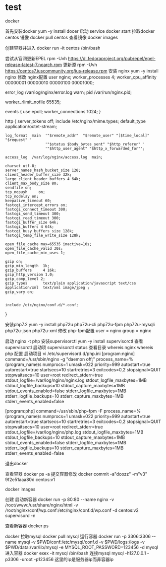 # test
docker

首先安装docker yum -y install docer
启动 service docker start
拉取docker centos 镜像 docker pull centos
查看镜像 docker images

创建容器并进入 docker run -it  centos /bin/bash

尝试从官网更新EPEL rpm -Uvh  https://dl.fedoraproject.org/pub/epel/epel-release-latest-7.noarch.rpm
更新源  rpm -Uvh https://centos7.iuscommunity.org/ius-release.rpm
安装 nginx yum -y install nginx
修改 nginx配置
 user  nginx;
worker_processes  4;
worker_cpu_affinity 00000001 00000010 00000100 00001000;

error_log  /var/log/nginx/error.log warn;
pid        /var/run/nginx.pid;

worker_rlimit_nofile 65535;


events {
    use epoll;
    worker_connections  1024;
}


http {
    server_tokens off;
    include       /etc/nginx/mime.types;
    default_type  application/octet-stream;

    log_format  main  '"$remote_addr"  "$remote_user" "[$time_local]" "$request" '
                      '"$status $body_bytes_sent" "$http_referer" '
                      '"$http_user_agent" "$http_x_forwarded_for"';

    access_log  /var/log/nginx/access.log  main;

    charset	utf-8;
    server_names_hash_bucket_size 128;
    client_header_buffer_size 32k;
    large_client_header_buffers 4 64k;
    client_max_body_size 8m;
    sendfile on;
    tcp_nopush     on;
    tcp_nodelay on;
    keepalive_timeout 60;
    fastcgi_intercept_errors on;
    fastcgi_connect_timeout 300;
    fastcgi_send_timeout 300;
    fastcgi_read_timeout 300;
    fastcgi_buffer_size 64k;
    fastcgi_buffers 4 64k;
    fastcgi_busy_buffers_size 128k;
    fastcgi_temp_file_write_size 128k;
    
    open_file_cache max=65535 inactive=10s;
    open_file_cache_valid 30s;
    open_file_cache_min_uses 1;
    
    gzip on;
    gzip_min_length  1k;
    gzip_buffers     4 16k;
    gzip_http_version 1.0;
    gzip_comp_level 2;
    gzip_types       text/plain application/javascript text/css application/xml  text/xml image/jpeg ;
    gzip_vary on;
    

    include /etc/nginx/conf.d/*.conf;
}


安装php7.2 yum -y install php72u php72u-cli  php72u-fpm  php72u-mysqli  php72u-json  php72u-xml
修改 php-fpm配置
user = nginx
group = nginx


启动 nginx -t php
安装supervisorctl yum -y install supervisorctl
查看 supervisorctl 启动项 supervisorctl status
查看目录 whereis nginx whereis php
配置 启动项目 
vi /etc/supervisord.d/php.ini
[program:nginx]
command=/usr/sbin/nginx    -g "daemon off;"
process_name=%(program_name)s
numprocs=1
umask=022
priority=999
autostart=true
autorestart=true
startsecs=10
startretries=3
exitcodes=0,2
stopsignal=QUIT
stopwaitsecs=10
user=root
redirect_stderr=true
stdout_logfile=/var/log/nginx/nginx.log
stdout_logfile_maxbytes=1MB
stdout_logfile_backups=10
stdout_capture_maxbytes=1MB
stdout_events_enabled=false
stderr_logfile_maxbytes=1MB
stderr_logfile_backups=10
stderr_capture_maxbytes=1MB
stderr_events_enabled=false

[program:php]
command=/usr/sbin/php-fpm -F
process_name=%(program_name)s
numprocs=1
umask=022
priority=999
autostart=true
autorestart=true
startsecs=10
startretries=3
exitcodes=0,2
stopsignal=QUIT
stopwaitsecs=10
user=root
redirect_stderr=true
stdout_logfile=/var/log/nginx/php.log
stdout_logfile_maxbytes=1MB
stdout_logfile_backups=10
stdout_capture_maxbytes=1MB
stdout_events_enabled=false
stderr_logfile_maxbytes=1MB
stderr_logfile_backups=10
stderr_capture_maxbytes=1MB
stderr_events_enabled=false

退出docker

查看容器 docker ps -a
提交容器修改  docker commit -a"doozz" -m"v3" 9f2e51aaa80d  centos:v1

docker images

创建 
启动新容器
docker run -p 80:80 --name nginx -v /root/www:/usr/share/nginx/html -v /root/nginx/conf/wp.conf:/etc/nginx/conf.d/wp.conf  -d centos:v2 supervisord -n

查看新容器
docker ps

docker 拉取mysql docker pull mysql
运行容器
docker run -p 3306:3306 --name mysql -v $PWD/conf:/etc/mysql/conf.d -v $PWD/logs:/logs -v $PWD/data:/var/lib/mysql -e MYSQL_ROOT_PASSWORD=123456 -d mysql
进入容器
docker exex -it mysql /bin/bash
连接mysql mysql -h127.0.0.1 -p3306 -uroot -p123456 这里的ip是服务器ip而非容器ip

